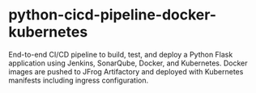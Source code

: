 # python-cicd-pipeline-docker-kubernetes
End-to-end CI/CD pipeline to build, test, and deploy a Python Flask application using Jenkins, SonarQube, Docker, and Kubernetes. Docker images are pushed to JFrog Artifactory and deployed with Kubernetes manifests including ingress configuration.
